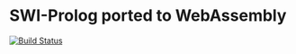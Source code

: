 # SWI-Prolog ported to WebAssembly
[![Build Status](https://travis-ci.org/adjivas/swi-prolog-wasm.svg?branch=master)](https://travis-ci.org/adjivas/swi-prolog-wasm)
